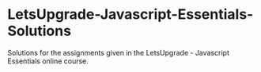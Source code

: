# LetsUpgrade-Javascript-Essentials-Solutions
Solutions for the assignments given in the LetsUpgrade - Javascript Essentials online course.
